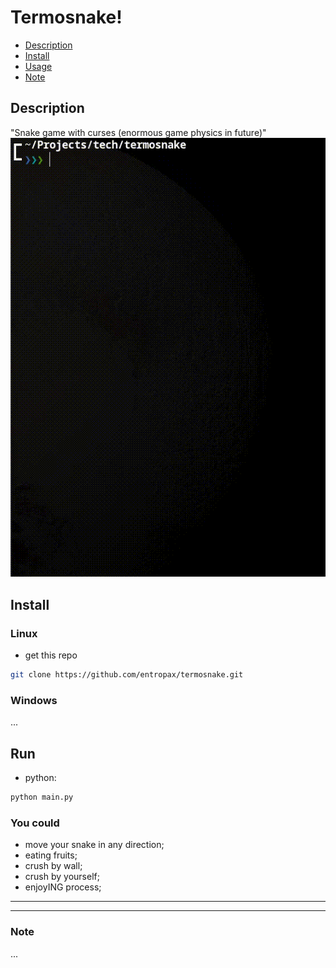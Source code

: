 <h1>Termosnake!</h1>

<!-- [_TOC_] -->
- [Description](#description)
- [Install](#install)
- [Usage](#run)
- [Note](#note)

## Description ##
"Snake game with curses (enormous game physics in future)"
![demo](https://github.com/entropax/termosnake/blob/master/demo/demo.gif)

## Install ##
### Linux ###
- get this repo
```sh
git clone https://github.com/entropax/termosnake.git
```
### Windows ###
...

## Run ##
- python:
```sh
python main.py
```

### **You could**
- move your snake in any direction;
- eating fruits;
- crush by wall;
- crush by yourself;
- enjoyING process;

----
----
### Note
...
